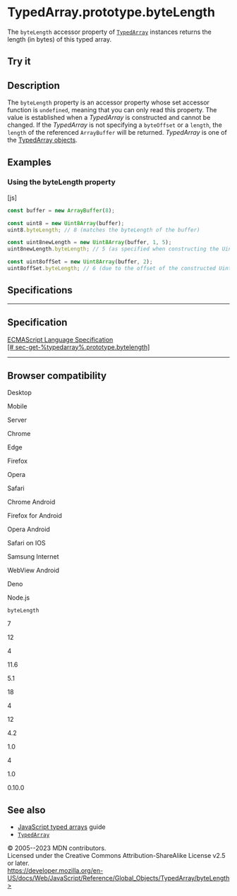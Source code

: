 TypedArray.prototype.byteLength
===============================

 
The `byteLength` accessor property of [`TypedArray`](../typedarray)
instances returns the length (in bytes) of this typed array.


 
Try it 
------

 



 
Description
-----------

 
The `byteLength` property is an accessor property whose set accessor
function is `undefined`, meaning that you can only read this property.
The value is established when a *TypedArray* is constructed and cannot
be changed. If the *TypedArray* is not specifying a `byteOffset` or a
`length`, the `length` of the referenced `ArrayBuffer` will be returned.
*TypedArray* is one of the [TypedArray
objects](../typedarray#typedarray_objects).



 
Examples
--------


 
### Using the byteLength property 

 
 
 
[js]


```js
const buffer = new ArrayBuffer(8);

const uint8 = new Uint8Array(buffer);
uint8.byteLength; // 8 (matches the byteLength of the buffer)

const uint8newLength = new Uint8Array(buffer, 1, 5);
uint8newLength.byteLength; // 5 (as specified when constructing the Uint8Array)

const uint8offSet = new Uint8Array(buffer, 2);
uint8offSet.byteLength; // 6 (due to the offset of the constructed Uint8Array)
```




Specifications
--------------

 
  -----------------------------------------------------------------------
  Specification
  -----------------------------------------------------------------------
  [ECMAScript Language Specification\
  [\# sec-get-%typedarray%.prototype.bytelength]](#)

  -----------------------------------------------------------------------


Browser compatibility 
---------------------

 


Desktop

Mobile

Server

Chrome

Edge

Firefox

Opera

Safari

Chrome Android

Firefox for Android

Opera Android

Safari on IOS

Samsung Internet

WebView Android

Deno

Node.js

`byteLength`

7

12

4

11.6

5.1

18

4

12

4.2

1.0

4

1.0

0.10.0

 
See also 
--------

 
-   [JavaScript typed
    arrays](https://developer.mozilla.org/en-US/docs/Web/JavaScript/Guide/Typed_arrays)
    guide
-   [`TypedArray`](../typedarray)



 
© 2005--2023 MDN contributors.\
Licensed under the Creative Commons Attribution-ShareAlike License v2.5
or later.\
https://developer.mozilla.org/en-US/docs/Web/JavaScript/Reference/Global_Objects/TypedArray/byteLength>

